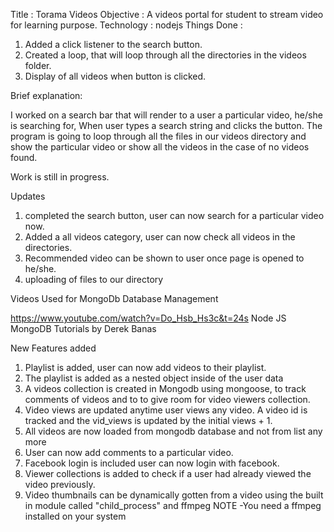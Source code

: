 Title : Torama Videos
Objective : A videos portal for student to stream video for learning purpose.
Technology : nodejs
Things Done :
1. Added a click listener to the search button. 
2. Created a loop, that will loop through all the directories in the videos folder.
3. Display of all videos when button is clicked.

Brief explanation:

I worked on a search bar that will render to a user a particular video, he/she is searching for, When user types a search string and clicks the button. The program is going to loop through all the files in our videos directory and show the particular video or show all the videos in the case of no videos found.


Work is still in progress.


Updates

1. completed the search button, user can now search for a particular video now.
2. Added a all videos category, user can now check all videos in the directories.
3. Recommended video can be shown to user once page is opened to he/she.
4. uploading of files to our directory


Videos Used for MongoDb Database Management

https://www.youtube.com/watch?v=Do_Hsb_Hs3c&t=24s
Node JS MongoDB Tutorials by Derek Banas



New Features added

1. Playlist is added, user can now add videos to their playlist.
2. The playlist is added as a nested object inside of the user data
3. A videos collection is created in Mongodb using mongoose, to track comments of videos and to to give room for video viewers collection.
4. Video views are updated anytime user views any video. A video id is tracked and the vid_views is updated by the initial views + 1.
5. All videos are now loaded from mongodb database and not from list any more
6. User can now add comments to a particular video.
7. Facebook login is included user can now login with facebook.
8. Viewer collections is added to check if a user had already viewed the video previously.
9. Video thumbnails can be dynamically gotten from a video using the built in module called "child_process" and ffmpeg
   NOTE -You need a ffmpeg installed on your system